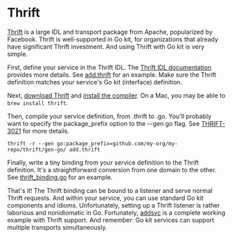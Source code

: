 # Thrift

[Thrift](https://thrift.apache.org/) is a large IDL and transport package from Apache, popularized by Facebook.
Thrift is well-supported in Go kit, for organizations that already have significant Thrift investment.
And using Thrift with Go kit is very simple.

First, define your service in the Thrift IDL.
The [Thrift IDL documentation](https://thrift.apache.org/docs/idl) provides more details.
See [add.thrift](https://github.com/chadgrant/kit/blob/ec8b02591ee873433565a1ae9d317353412d1d27/examples/addsvc/_thrift/add.thrift) for an example.
Make sure the Thrift definition matches your service's Go kit (interface) definition.

Next, [download Thrift](https://thrift.apache.org/download) and [install the compiler](https://thrift.apache.org/docs/install/).
On a Mac, you may be able to `brew install thrift`.

Then, compile your service definition, from .thrift to .go.
You'll probably want to specify the package_prefix option to the --gen go flag.
See [THRIFT-3021](https://issues.apache.org/jira/browse/THRIFT-3021) for more details.

```
thrift -r --gen go:package_prefix=github.com/my-org/my-repo/thrift/gen-go/ add.thrift
```

Finally, write a tiny binding from your service definition to the Thrift definition.
It's a straightforward conversion from one domain to the other.
See [thrift_binding.go](https://github.com/chadgrant/kit/blob/ec8b02591ee873433565a1ae9d317353412d1d27/examples/addsvc/thrift_binding.go) for an example.

That's it!
The Thrift binding can be bound to a listener and serve normal Thrift requests.
And within your service, you can use standard Go kit components and idioms.
Unfortunately, setting up a Thrift listener is rather laborious and nonidiomatic in Go.
Fortunately, [addsvc](https://github.com/chadgrant/kit/tree/master/examples/addsvc) is a complete working example with Thrift support.
And remember: Go kit services can support multiple transports simultaneously.
